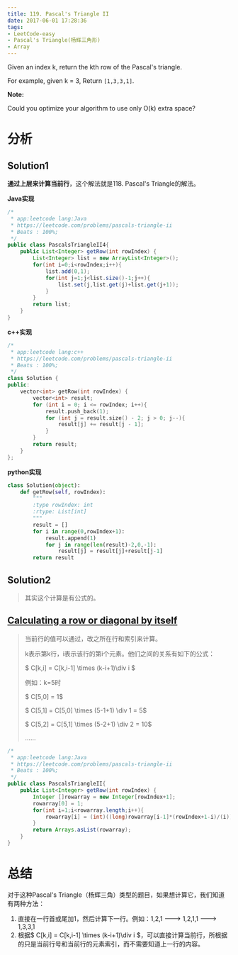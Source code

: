 ```yaml
---
title: 119. Pascal's Triangle II
date: 2017-06-01 17:28:36
tags:
- LeetCode-easy
- Pascal's Triangle(杨辉三角形)
- Array
---
```

Given an index k, return the kth row of the Pascal's triangle.

For example, given k = 3,
Return `[1,3,3,1]`.

**Note:**

Could you optimize your algorithm to use only O(k) extra space?

<!-- more -->
# 分析

## Solution1

**通过上层来计算当前行**，这个解法就是118. Pascal's Triangle的解法。

**Java实现**

```java
/*
 * app:leetcode lang:Java
 * https://leetcode.com/problems/pascals-triangle-ii
 * Beats : 100%;
 */
public class PascalsTriangleII4{
    public List<Integer> getRow(int rowIndex) {
        List<Integer> list = new ArrayList<Integer>();
        for(int i=0;i<rowIndex;i++){
            list.add(0,1);
            for(int j=1;j<list.size()-1;j++){
                list.set(j,list.get(j)+list.get(j+1));
            }
        }
        return list;
    }
}
```

**c++实现**

```c++
/*
 * app:leetcode lang:c++
 * https://leetcode.com/problems/pascals-triangle-ii
 * Beats : 100%;
 */
class Solution {
public:
    vector<int> getRow(int rowIndex) {
		vector<int> result;
		for (int i = 0; i <= rowIndex; i++){
			result.push_back(1);
			for (int j = result.size() - 2; j > 0; j--){
				result[j] += result[j - 1];
			}
		}
		return result;
    }
};
```

**python实现**

```python
class Solution(object):
    def getRow(self, rowIndex):
        """
        :type rowIndex: int
        :rtype: List[int]
        """
        result = []
        for i in range(0,rowIndex+1):
            result.append(1)
            for j in range(len(result)-2,0,-1):
                result[j] = result[j]+result[j-1]
        return result
```



## Solution2

>其实这个计算是有公式的。

## <a href="https://en.wikipedia.org/wiki/Pascal%27s_triangle#Calculating_a_row_or_diagonal_by_itself">Calculating a row or diagonal by itself</a>

>当前行的值可以通过，改之所在行和索引来计算。
>
>k表示第k行，i表示该行的第i个元素。他们之间的关系有如下的公式：
>
>$ C[k,i] = C[k,i-1] \times (k-i+1)\div i $
>
>例如：k=5时
>
>$ C[5,0] = 1$
>
>$ C[5,1] = C[5,0] \times (5-1+1) \div 1 = 5$
>
>$ C[5,2] = C[5,1] \times (5-2+1) \div 2 = 10$
>
>......

```java
/*
 * app:leetcode lang:Java
 * https://leetcode.com/problems/pascals-triangle-ii
 * Beats : 100%;
 */
public class PascalsTriangleII{
    public List<Integer> getRow(int rowIndex) {
        Integer []rowarray = new Integer[rowIndex+1];
        rowarray[0] = 1;
        for(int i=1;i<rowarray.length;i++){
            rowarray[i] = (int)((long)rowarray[i-1]*(rowIndex+1-i)/(i));
        }
        return Arrays.asList(rowarray);
    }
}
```

# 总结

对于这种Pascal's Triangle（杨辉三角）类型的题目，如果想计算它，我们知道有两种方法：

1. 直接在一行首或尾加1，然后计算下一行。例如：1,2,1 ---> 1,2,1,1 ---> 1,3,3,1
2. 根据$ C[k,i] = C[k,i-1] \times (k-i+1)\div i $，可以直接计算当前行，所根据的只是当前行号和当前行的元素索引，而不需要知道上一行的内容。